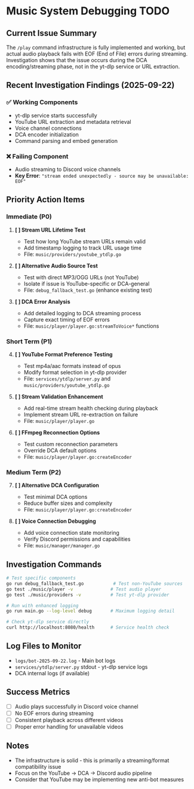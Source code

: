# Music System Debugging TODO

## Current Issue Summary
The `/play` command infrastructure is fully implemented and working, but actual audio playback fails with EOF (End of File) errors during streaming. Investigation shows that the issue occurs during the DCA encoding/streaming phase, not in the yt-dlp service or URL extraction.

## Recent Investigation Findings (2025-09-22)

### ✅ Working Components
- yt-dlp service starts successfully
- YouTube URL extraction and metadata retrieval
- Voice channel connections
- DCA encoder initialization
- Command parsing and embed generation

### ❌ Failing Component
- Audio streaming to Discord voice channels
- **Key Error**: `"stream ended unexpectedly - source may be unavailable: EOF"`

## Priority Action Items

### Immediate (P0)
1. **[ ] Stream URL Lifetime Test**
   - Test how long YouTube stream URLs remain valid
   - Add timestamp logging to track URL usage time
   - File: `music/providers/youtube_ytdlp.go`

2. **[ ] Alternative Audio Source Test**
   - Test with direct MP3/OGG URLs (not YouTube)
   - Isolate if issue is YouTube-specific or DCA-general
   - File: `debug_fallback_test.go` (enhance existing test)

3. **[ ] DCA Error Analysis**
   - Add detailed logging to DCA streaming process
   - Capture exact timing of EOF errors
   - File: `music/player/player.go:streamToVoice*` functions

### Short Term (P1)
4. **[ ] YouTube Format Preference Testing**
   - Test mp4a/aac formats instead of opus
   - Modify format selection in yt-dlp provider
   - File: `services/ytdlp/server.py` and `music/providers/youtube_ytdlp.go`

5. **[ ] Stream Validation Enhancement**
   - Add real-time stream health checking during playback
   - Implement stream URL re-extraction on failure
   - File: `music/player/player.go`

6. **[ ] FFmpeg Reconnection Options**
   - Test custom reconnection parameters
   - Override DCA default options
   - File: `music/player/player.go:createEncoder`

### Medium Term (P2)
7. **[ ] Alternative DCA Configuration**
   - Test minimal DCA options
   - Reduce buffer sizes and complexity
   - File: `music/player/player.go:createEncoder`

8. **[ ] Voice Connection Debugging**
   - Add voice connection state monitoring
   - Verify Discord permissions and capabilities
   - File: `music/manager/manager.go`

## Investigation Commands

```bash
# Test specific components
go run debug_fallback_test.go           # Test non-YouTube sources
go test ./music/player -v              # Test audio player
go test ./music/providers -v           # Test yt-dlp provider

# Run with enhanced logging
go run main.go --log-level debug       # Maximum logging detail

# Check yt-dlp service directly
curl http://localhost:8080/health      # Service health check
```

## Log Files to Monitor
- `logs/bot-2025-09-22.log` - Main bot logs
- `services/ytdlp/server.py` stdout - yt-dlp service logs
- DCA internal logs (if available)

## Success Metrics
- [ ] Audio plays successfully in Discord voice channel
- [ ] No EOF errors during streaming
- [ ] Consistent playback across different videos
- [ ] Proper error handling for unavailable videos

## Notes
- The infrastructure is solid - this is primarily a streaming/format compatibility issue
- Focus on the YouTube → DCA → Discord audio pipeline
- Consider that YouTube may be implementing new anti-bot measures
